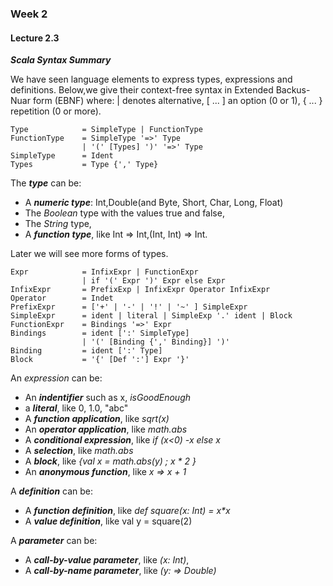 ### Week 2

#### Lecture 2.3

***Scala Syntax Summary***

We have seen language elements to express types, expressions and definitions.
Below,we give their context-free syntax in Extended Backus-Nuar form (EBNF) where:
| denotes alternative,
[ ... ] an option (0 or 1),
{ ... } repetition (0 or more).

```
Type            = SimpleType | FunctionType
FunctionType    = SimpleType '=>' Type
                | '(' [Types] ')' '=>' Type
SimpleType      = Ident
Types           = Type {',' Type}
```
The ***type*** can be:
* A ***numeric type***: Int,Double(and Byte, Short, Char, Long, Float)
* The *Boolean* type with the values true and false,
* The *String* type,
* A ***function type***, like Int => Int,(Int, Int) => Int.

Later we will see more forms of types.

```
Expr            = InfixExpr | FunctionExpr
                | if '(' Expr ')' Expr else Expr
InfixExpr       = PrefixExp | InfixExpr Operator InfixExpr
Operator        = Indet
PrefixExpr      = ['+' | '-' | '!' | '~' ] SimpleExpr
SimpleExpr      = ident | literal | SimpleExp '.' ident | Block
FunctionExpr    = Bindings '=>' Expr
Bindings        = ident [':' SimpleType]
                | '(' [Binding {',' Binding}] ')'
Binding         = ident [':' Type]
Block           = '{' [Def ':'] Expr '}'
```
An *expression* can be:
* An ***indentifier*** such as x, *isGoodEnough*
* a ***literal***, like 0, 1.0, "abc"
* A ***function application***, like *sqrt(x)*
* An ***operator application***, like *math.abs*
* A ***conditional expression***, like *if (x<0) -x else x*
* A ***selection***, like *math.abs*
* A ***block***, like *{val x = math.abs(y) ; x * 2 }*
* An ***anonymous function***, like *x => x + 1*

A ***definition*** can be:
* A ***function definition***, like *def square(x: Int) = x\*x*
* A ***value definition***, like val y = square(2)

A ***parameter*** can be:
* A ***call-by-value parameter***, like *(x: Int)*,
* A ***call-by-name parameter***, like *(y: => Double)*
